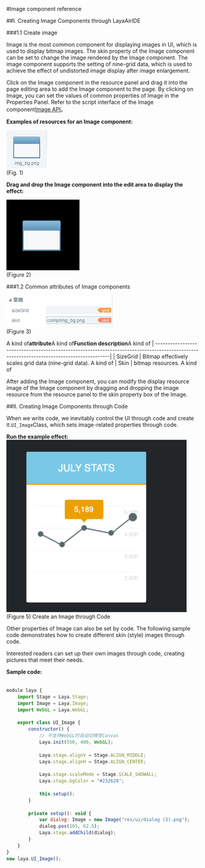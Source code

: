 #Image component reference



##I. Creating Image Components through LayaAirIDE

###1.1 Create image

Image is the most common component for displaying images in UI, which is used to display bitmap images. The skin property of the Image component can be set to change the image rendered by the Image component. The image component supports the setting of nine-grid data, which is used to achieve the effect of undistorted image display after image enlargement.

Click on the Image component in the resource panel and drag it into the page editing area to add the Image component to the page. By clicking on Image, you can set the values of common properties of Image in the Properties Panel.
Refer to the script interface of the Image component[Image API](http://layaair.ldc.layabox.com/api/index.html?category=Core&class=laya.ui.Image)。

​**Examples of resources for an Image component:**

​![图片0.png](img/1.png)<br/>
(Fig. 1)

​**Drag and drop the Image component into the edit area to display the effect:**

​![图片0.png](img/2.png)<br/>
(Figure 2)

###1.2 Common attributes of Image components

​![图片0.png](img/3.png)<br/>
(Figure 3)

A kind of**attribute**A kind of**Function description**A kind of
| -----------------------------------------------------------------------------------------------------------------------------------------|
| SizeGrid | Bitmap effectively scales grid data (nine-grid data). A kind of
| Skin | bitmap resources. A kind of

After adding the Image component, you can modify the display resource image of the Image component by dragging and dropping the image resource from the resource panel to the skin property box of the Image.

##II. Creating Image Components through Code

When we write code, we inevitably control the UI through code and create it.`UI_Image`Class, which sets image-related properties through code.

**Run the example effect:**
​![5](img/4.png)<br/>
(Figure 5) Create an Image through Code

Other properties of Image can also be set by code. The following sample code demonstrates how to create different skin (style) images through code.

Interested readers can set up their own images through code, creating pictures that meet their needs.

**Sample code:**


```javascript

module laya {
	import Stage = Laya.Stage;
	import Image = Laya.Image;
	import WebGL = Laya.WebGL;

	export class UI_Image {
		constructor() {
			// 不支持WebGL时自动切换至Canvas
			Laya.init(550, 400, WebGL);

			Laya.stage.alignV = Stage.ALIGN_MIDDLE;
			Laya.stage.alignH = Stage.ALIGN_CENTER;

			Laya.stage.scaleMode = Stage.SCALE_SHOWALL;
			Laya.stage.bgColor = "#232628";

			this.setup();
		}

		private setup(): void {
			var dialog: Image = new Image("res/ui/dialog (3).png");
			dialog.pos(165, 62.5);
			Laya.stage.addChild(dialog);
		}
	}
}
new laya.UI_Image();
```


